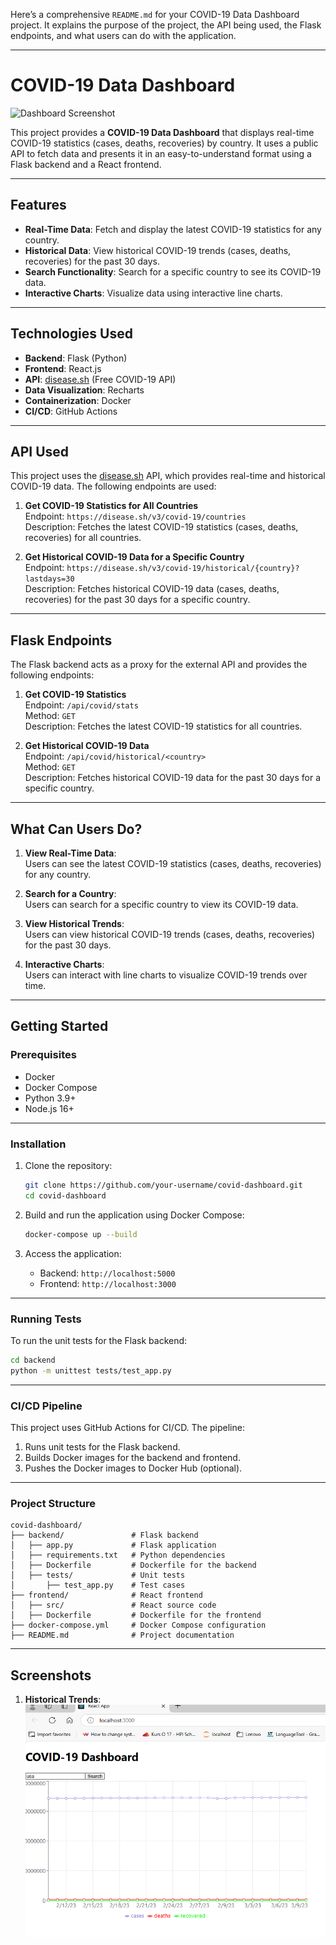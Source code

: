 Here’s a comprehensive `README.md` for your COVID-19 Data Dashboard project. It explains the purpose of the project, the API being used, the Flask endpoints, and what users can do with the application.

---

# **COVID-19 Data Dashboard**

![Dashboard Screenshot](screenshot.png) <!-- Add a screenshot if available -->

This project provides a **COVID-19 Data Dashboard** that displays real-time COVID-19 statistics (cases, deaths, recoveries) by country. It uses a public API to fetch data and presents it in an easy-to-understand format using a Flask backend and a React frontend.

---

## **Features**
- **Real-Time Data**: Fetch and display the latest COVID-19 statistics for any country.
- **Historical Data**: View historical COVID-19 trends (cases, deaths, recoveries) for the past 30 days.
- **Search Functionality**: Search for a specific country to see its COVID-19 data.
- **Interactive Charts**: Visualize data using interactive line charts.

---

## **Technologies Used**
- **Backend**: Flask (Python)
- **Frontend**: React.js
- **API**: [disease.sh](https://disease.sh/docs/) (Free COVID-19 API)
- **Data Visualization**: Recharts
- **Containerization**: Docker
- **CI/CD**: GitHub Actions

---

## **API Used**
This project uses the [disease.sh](https://disease.sh/docs/) API, which provides real-time and historical COVID-19 data. The following endpoints are used:

1. **Get COVID-19 Statistics for All Countries**  
   Endpoint: `https://disease.sh/v3/covid-19/countries`  
   Description: Fetches the latest COVID-19 statistics (cases, deaths, recoveries) for all countries.

2. **Get Historical COVID-19 Data for a Specific Country**  
   Endpoint: `https://disease.sh/v3/covid-19/historical/{country}?lastdays=30`  
   Description: Fetches historical COVID-19 data (cases, deaths, recoveries) for the past 30 days for a specific country.

---

## **Flask Endpoints**
The Flask backend acts as a proxy for the external API and provides the following endpoints:

1. **Get COVID-19 Statistics**  
   Endpoint: `/api/covid/stats`  
   Method: `GET`  
   Description: Fetches the latest COVID-19 statistics for all countries.

2. **Get Historical COVID-19 Data**  
   Endpoint: `/api/covid/historical/<country>`  
   Method: `GET`  
   Description: Fetches historical COVID-19 data for the past 30 days for a specific country.

---

## **What Can Users Do?**
1. **View Real-Time Data**:  
   Users can see the latest COVID-19 statistics (cases, deaths, recoveries) for any country.

2. **Search for a Country**:  
   Users can search for a specific country to view its COVID-19 data.

3. **View Historical Trends**:  
   Users can view historical COVID-19 trends (cases, deaths, recoveries) for the past 30 days.

4. **Interactive Charts**:  
   Users can interact with line charts to visualize COVID-19 trends over time.

---

## **Getting Started**

### **Prerequisites**
- Docker
- Docker Compose
- Python 3.9+
- Node.js 16+

---

### **Installation**
1. Clone the repository:
   ```bash
   git clone https://github.com/your-username/covid-dashboard.git
   cd covid-dashboard
   ```

2. Build and run the application using Docker Compose:
   ```bash
   docker-compose up --build
   ```

3. Access the application:
   - Backend: `http://localhost:5000`
   - Frontend: `http://localhost:3000`

---

### **Running Tests**
To run the unit tests for the Flask backend:
```bash
cd backend
python -m unittest tests/test_app.py
```

---

### **CI/CD Pipeline**
This project uses GitHub Actions for CI/CD. The pipeline:
1. Runs unit tests for the Flask backend.
2. Builds Docker images for the backend and frontend.
3. Pushes the Docker images to Docker Hub (optional).

---

### **Project Structure**
```
covid-dashboard/
├── backend/               # Flask backend
│   ├── app.py             # Flask application
│   ├── requirements.txt   # Python dependencies
│   ├── Dockerfile         # Dockerfile for the backend
│   ├── tests/             # Unit tests
│       ├── test_app.py    # Test cases
├── frontend/              # React frontend
│   ├── src/               # React source code
│   ├── Dockerfile         # Dockerfile for the frontend
├── docker-compose.yml     # Docker Compose configuration
├── README.md              # Project documentation
```

---

## **Screenshots**

1. **Historical Trends**: 
   ![Dashboard](screenshots/Dashboard.png)
